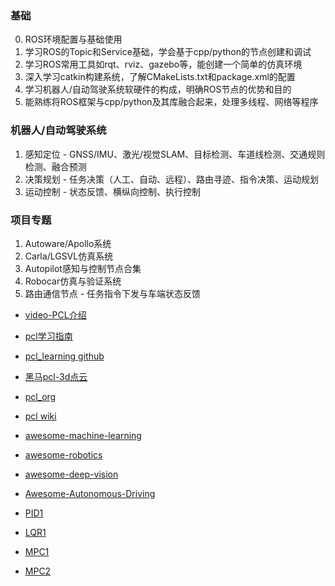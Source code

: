 ### 基础

0. ROS环境配置与基础使用
1. 学习ROS的Topic和Service基础，学会基于cpp/python的节点创建和调试
2. 学习ROS常用工具如rqt、rviz、gazebo等，能创建一个简单的仿真环境
3. 深入学习catkin构建系统，了解CMakeLists.txt和package.xml的配置
4. 学习机器人/自动驾驶系统软硬件的构成，明确ROS节点的优势和目的
5. 能熟练将ROS框架与cpp/python及其库融合起来，处理多线程、网络等程序

### 机器人/自动驾驶系统

1. 感知定位 - GNSS/IMU、激光/视觉SLAM、目标检测、车道线检测、交通规则检测、融合预测
2. 决策规划 - 任务决策（人工、自动、远程）、路由寻迹、指令决策、运动规划
3. 运动控制 - 状态反馈、横纵向控制、执行控制

### 项目专题

1. Autoware/Apollo系统
2. Carla/LGSVL仿真系统
3. Autopilot感知与控制节点合集
4. Robocar仿真与验证系统
5. 路由通信节点 - 任务指令下发与车端状态反馈


- [video-PCL介绍](https://www.bilibili.com/video/BV1HS4y1y7AB)
- [pcl学习指南](https://www.yuque.com/huangzhongqing/pcl/rdk5k8)
- [pcl_learning github](https://github.com/HuangCongQing/pcl-learning)
- [黑马pcl-3d点云](https://robot.czxy.com/docs/pcl/)
- [pcl_org](https://pointclouds.org/)
- [pcl wiki](https://pcl.readthedocs.io/projects/tutorials/en/master/)

- [awesome-machine-learning](https://github.com/josephmisiti/awesome-machine-learning)
- [awesome-robotics](https://github.com/Kiloreux/awesome-robotics)
- [awesome-deep-vision](https://github.com/kjw0612/awesome-deep-vision)

- [Awesome-Autonomous-Driving](https://github.com/autonomousdrivingkr/Awesome-Autonomous-Driving)

- [PID1](http://t.csdn.cn/UYXMp)
- [LQR1](http://t.csdn.cn/jn8vL)
- [MPC1](http://t.csdn.cn/opsL4)
- [MPC2](http://t.csdn.cn/12Lyj)
